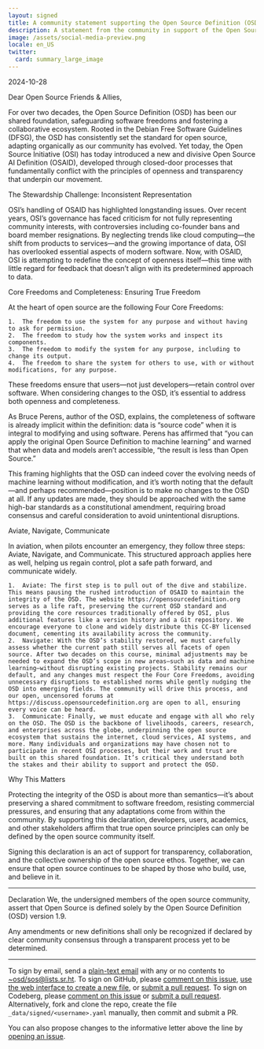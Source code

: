 ```yaml
---
layout: signed
title: A community statement supporting the Open Source Definition (OSD)
description: A statement from the community in support of the Open Source Definition (OSD) version 1.9
image: /assets/social-media-preview.png
locale: en_US
twitter:
  card: summary_large_image
---
```


2024-10-28

Dear Open Source Friends & Allies,

For over two decades, the Open Source Definition (OSD) has been our shared foundation, safeguarding software freedoms and fostering a collaborative ecosystem. Rooted in the Debian Free Software Guidelines (DFSG), the OSD has consistently set the standard for open source, adapting organically as our community has evolved. Yet today, the Open Source Initiative (OSI) has today introduced a new and divisive Open Source AI Definition (OSAID), developed through closed-door processes that fundamentally conflict with the principles of openness and transparency that underpin our movement.

The Stewardship Challenge: Inconsistent Representation

OSI’s handling of OSAID has highlighted longstanding issues. Over recent years, OSI’s governance has faced criticism for not fully representing community interests, with controversies including co-founder bans and board member resignations. By neglecting trends like cloud computing—the shift from products to services—and the growing importance of data, OSI has overlooked essential aspects of modern software. Now, with OSAID, OSI is attempting to redefine the concept of openness itself—this time with little regard for feedback that doesn’t align with its predetermined approach to data.

Core Freedoms and Completeness: Ensuring True Freedom

At the heart of open source are the following Four Core Freedoms:

	1.	The freedom to use the system for any purpose and without having to ask for permission.
	2.	The freedom to study how the system works and inspect its components.
	3.	The freedom to modify the system for any purpose, including to change its output.
	4.	The freedom to share the system for others to use, with or without modifications, for any purpose.

These freedoms ensure that users—not just developers—retain control over software. When considering changes to the OSD, it’s essential to address both openness and completeness.

As Bruce Perens, author of the OSD, explains, the completeness of software is already implicit within the definition: data is “source code” when it is integral to modifying and using software. Perens has affirmed that “you can apply the original Open Source Definition to machine learning” and warned that when data and models aren’t accessible, “the result is less than Open Source.”

This framing highlights that the OSD can indeed cover the evolving needs of machine learning without modification, and it’s worth noting that the default—and perhaps recommended—position is to make no changes to the OSD at all. If any updates are made, they should be approached with the same high-bar standards as a constitutional amendment, requiring broad consensus and careful consideration to avoid unintentional disruptions.

Aviate, Navigate, Communicate

In aviation, when pilots encounter an emergency, they follow three steps: Aviate, Navigate, and Communicate. This structured approach applies here as well, helping us regain control, plot a safe path forward, and communicate widely.

	1.	Aviate: The first step is to pull out of the dive and stabilize. This means pausing the rushed introduction of OSAID to maintain the integrity of the OSD. The website https://opensourcedefinition.org serves as a life raft, preserving the current OSD standard and providing the core resources traditionally offered by OSI, plus additional features like a version history and a Git repository. We encourage everyone to clone and widely distribute this CC-BY licensed document, cementing its availability across the community.
	2.	Navigate: With the OSD’s stability restored, we must carefully assess whether the current path still serves all facets of open source. After two decades on this course, minimal adjustments may be needed to expand the OSD’s scope in new areas—such as data and machine learning—without disrupting existing projects. Stability remains our default, and any changes must respect the Four Core Freedoms, avoiding unnecessary disruptions to established norms while gently nudging the OSD into emerging fields. The community will drive this process, and our open, uncensored forums at https://discuss.opensourcedefinition.org are open to all, ensuring every voice can be heard.
	3.	Communicate: Finally, we must educate and engage with all who rely on the OSD. The OSD is the backbone of livelihoods, careers, research, and enterprises across the globe, underpinning the open source ecosystem that sustains the internet, cloud services, AI systems, and more. Many individuals and organizations may have chosen not to participate in recent OSI processes, but their work and trust are built on this shared foundation. It’s critical they understand both the stakes and their ability to support and protect the OSD.

Why This Matters

Protecting the integrity of the OSD is about more than semantics—it’s about preserving a shared commitment to software freedom, resisting commercial pressures, and ensuring that any adaptations come from within the community. By supporting this declaration, developers, users, academics, and other stakeholders affirm that true open source principles can only be defined by the open source community itself.

Signing this declaration is an act of support for transparency, collaboration, and the collective ownership of the open source ethos. Together, we can ensure that open source continues to be shaped by those who build, use, and believe in it.

---

Declaration
We, the undersigned members of the open source community, assert that Open Source is defined solely by the Open Source Definition (OSD) version 1.9.

Any amendments or new definitions shall only be recognized if declared by clear community consensus through a transparent process yet to be determined.

---

To sign by email, send a [plain-text email](https://useplaintext.email/) with any or no contents to [~osd/sos@lists.sr.ht](mailto:~osd/sos@lists.sr.ht).
To sign on GitHub, please [comment on this issue](https://github.com/OpenSourceDefinition/SaveOpenSource/issues/1), [use the web interface to create a new file](https://github.com/OpenSourceDefinition/SaveOpenSource/new/master/_data/signed), or [submit a pull request](https://github.com/OpenSourceDefinition/SaveOpenSource/pulls).
To sign on Codeberg, please [comment on this issue](https://codeberg.org/osd/sos/issues/1) or [submit a pull request](https://codeberg.org/osd/sos/pulls).
Alternatively, fork and clone the repo, create the file `_data/signed/<username>.yaml` manually, then commit and submit a PR.

You can also propose changes to the informative letter above the line by [opening an issue](https://codeberg.org/osd/sos/issues).
